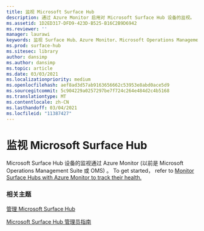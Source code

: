 ```yaml
---
title: 监视 Microsoft Surface Hub
description: 通过 Azure Monitor 启用对 Microsoft Surface Hub 设备的监视。
ms.assetid: 1D2ED317-DFD9-423D-B525-B16C2B9D6942
ms.reviewer: ''
manager: laurawi
keywords: 监视 Surface Hub、Azure Monitor、Microsoft Operations Management Suite、OMS
ms.prod: surface-hub
ms.sitesec: library
author: dansimp
ms.author: dansimp
ms.topic: article
ms.date: 03/03/2021
ms.localizationpriority: medium
ms.openlocfilehash: aef8ad3d57ab9163656662c53953e8abd0ace5d9
ms.sourcegitcommit: 5c904229a0257297be7f724c264e484d2c4b5168
ms.translationtype: MT
ms.contentlocale: zh-CN
ms.lasthandoff: 03/04/2021
ms.locfileid: "11387427"
---
```

# <a name="monitor-your-microsoft-surface-hub"></a>监视 Microsoft Surface Hub

Microsoft Surface Hub 设备的监视通过 Azure Monitor (以前是 Microsoft Operations Management Suite 或 OMS) 。 To get started， refer to [Monitor Surface Hubs with Azure Monitor to track their health.](https://docs.microsoft.com/azure/azure-monitor/insights/surface-hubs)


### <a name="related-topics"></a>相关主题

[管理 Microsoft Surface Hub](manage-surface-hub.md)

[Microsoft Surface Hub 管理员指南](surface-hub-administrators-guide.md)

 